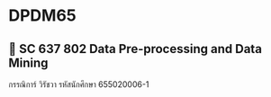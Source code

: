# DPDM65 
## 🦖 SC 637 802 Data Pre-processing and Data Mining
กรรณิการ์ วิรัชวา  รหัสนักศึกษา 655020006-1
